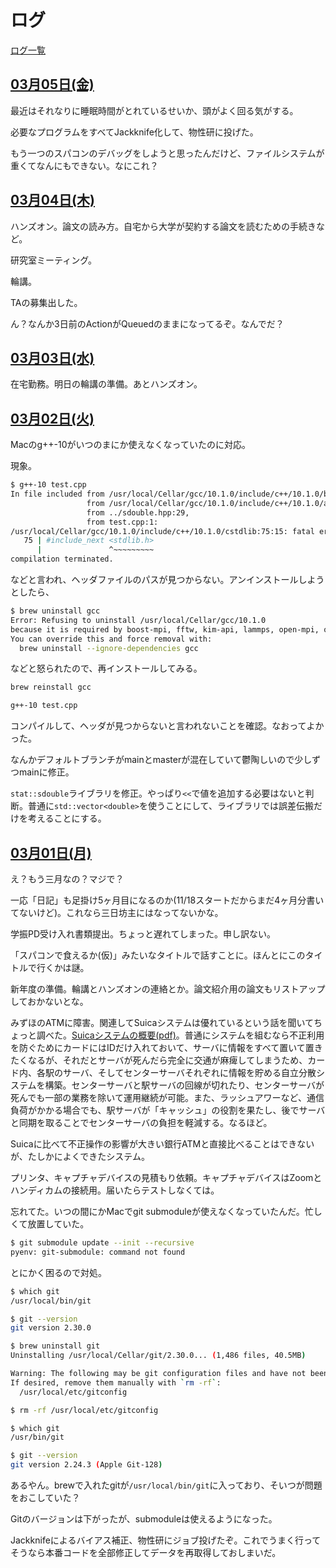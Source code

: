 # ログ

[ログ一覧](index.html)

## [03月05日(金)](#05) <a id="05"></a>

最近はそれなりに睡眠時間がとれているせいか、頭がよく回る気がする。

必要なプログラムをすべてJackknife化して、物性研に投げた。

もう一つのスパコンのデバッグをしようと思ったんだけど、ファイルシステムが重くてなんにもできない。なにこれ？

## [03月04日(木)](#04) <a id="04"></a>

ハンズオン。論文の読み方。自宅から大学が契約する論文を読むための手続きなど。

研究室ミーティング。

輪講。

TAの募集出した。

ん？なんか3日前のActionがQueuedのままになってるぞ。なんでだ？

## [03月03日(水)](#03) <a id="03"></a>

在宅勤務。明日の輪講の準備。あとハンズオン。

## [03月02日(火)](#02) <a id="02"></a>

Macのg++-10がいつのまにか使えなくなっていたのに対応。

現象。

```sh
$ g++-10 test.cpp 
In file included from /usr/local/Cellar/gcc/10.1.0/include/c++/10.1.0/bits/stl_algo.h:59,
                 from /usr/local/Cellar/gcc/10.1.0/include/c++/10.1.0/algorithm:62,
                 from ../sdouble.hpp:29,
                 from test.cpp:1:
/usr/local/Cellar/gcc/10.1.0/include/c++/10.1.0/cstdlib:75:15: fatal error: stdlib.h: No such file or directory
   75 | #include_next <stdlib.h>
      |               ^~~~~~~~~~
compilation terminated.
```

などと言われ、ヘッダファイルのパスが見つからない。アンインストールしようとしたら、

```sh
$ brew uninstall gcc
Error: Refusing to uninstall /usr/local/Cellar/gcc/10.1.0
because it is required by boost-mpi, fftw, kim-api, lammps, open-mpi, openblas and r, which are currently installed.
You can override this and force removal with:
  brew uninstall --ignore-dependencies gcc
```

などと怒られたので、再インストールしてみる。

```sh
brew reinstall gcc
```

```sh
g++-10 test.cpp
```

コンパイルして、ヘッダが見つからないと言われないことを確認。なおってよかった。

なんかデフォルトブランチがmainとmasterが混在していて鬱陶しいので少しずつmainに修正。

`stat::sdouble`ライブラリを修正。やっぱり`<<`で値を追加する必要はないと判断。普通に`std::vector<double>`を使うことにして、ライブラリでは誤差伝搬だけを考えることにする。

## [03月01日(月)](#01) <a id="01"></a>

え？もう三月なの？マジで？

一応「日記」も足掛け5ヶ月目になるのか(11/18スタートだからまだ4ヶ月分書いてないけど)。これなら三日坊主にはなってないかな。

学振PD受け入れ書類提出。ちょっと遅れてしまった。申し訳ない。

「スパコンで食えるか(仮)」みたいなタイトルで話すことに。ほんとにこのタイトルで行くかは謎。

新年度の準備。輪講とハンズオンの連絡とか。論文紹介用の論文もリストアップしておかないとな。

みずほのATMに障害。関連してSuicaシステムは優れているという話を聞いてちょっと調べた。[Suicaシステムの概要(pdf)](https://www.jstage.jst.go.jp/article/ieiej/31/6/31_408/_pdf/-char/en)。普通にシステムを組むなら不正利用を防ぐためにカードにはIDだけ入れておいて、サーバに情報をすべて置いて置きたくなるが、それだとサーバが死んだら完全に交通が麻痺してしまうため、カード内、各駅のサーバ、そしてセンターサーバそれぞれに情報を貯める自立分散システムを構築。センターサーバと駅サーバの回線が切れたり、センターサーバが死んでも一部の業務を除いて運用継続が可能。また、ラッシュアワーなど、通信負荷がかかる場合でも、駅サーバが「キャッシュ」の役割を果たし、後でサーバと同期を取ることでセンターサーバの負担を軽減する。なるほど。

Suicaに比べて不正操作の影響が大きい銀行ATMと直接比べることはできないが、たしかによくできたシステム。

プリンタ、キャプチャデバイスの見積もり依頼。キャプチャデバイスはZoomとハンディカムの接続用。届いたらテストしなくては。

忘れてた。いつの間にかMacでgit submoduleが使えなくなっていたんだ。忙しくて放置していた。

```sh
$ git submodule update --init --recursive 
pyenv: git-submodule: command not found
```

とにかく困るので対処。

```sh
$ which git
/usr/local/bin/git

$ git --version
git version 2.30.0

$ brew uninstall git
Uninstalling /usr/local/Cellar/git/2.30.0... (1,486 files, 40.5MB)

Warning: The following may be git configuration files and have not been removed!
If desired, remove them manually with `rm -rf`:
  /usr/local/etc/gitconfig

$ rm -rf /usr/local/etc/gitconfig

$ which git
/usr/bin/git

$ git --version
git version 2.24.3 (Apple Git-128)
```

あるやん。brewで入れたgitが`/usr/local/bin/git`に入っており、そいつが問題をおこしていた？

Gitのバージョンは下がったが、submoduleは使えるようになった。

Jackknifeによるバイアス補正、物性研にジョブ投げたぞ。これでうまく行ってそうなら本番コードを全部修正してデータを再取得しておしまいだ。
